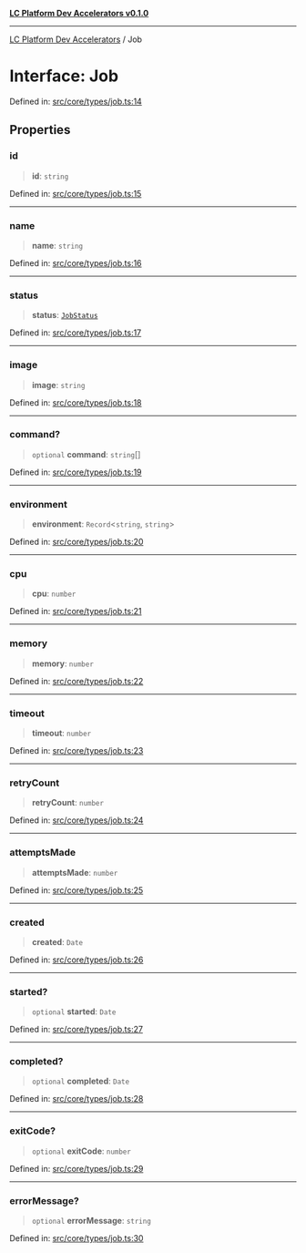 [**LC Platform Dev Accelerators v0.1.0**](../README.md)

***

[LC Platform Dev Accelerators](../globals.md) / Job

# Interface: Job

Defined in: [src/core/types/job.ts:14](https://github.com/stainedhead/lc-platform-dev-accelerators/blob/12c3626979e745866113de19cb4bb33222f28139/src/core/types/job.ts#L14)

## Properties

### id

> **id**: `string`

Defined in: [src/core/types/job.ts:15](https://github.com/stainedhead/lc-platform-dev-accelerators/blob/12c3626979e745866113de19cb4bb33222f28139/src/core/types/job.ts#L15)

***

### name

> **name**: `string`

Defined in: [src/core/types/job.ts:16](https://github.com/stainedhead/lc-platform-dev-accelerators/blob/12c3626979e745866113de19cb4bb33222f28139/src/core/types/job.ts#L16)

***

### status

> **status**: [`JobStatus`](../enumerations/JobStatus.md)

Defined in: [src/core/types/job.ts:17](https://github.com/stainedhead/lc-platform-dev-accelerators/blob/12c3626979e745866113de19cb4bb33222f28139/src/core/types/job.ts#L17)

***

### image

> **image**: `string`

Defined in: [src/core/types/job.ts:18](https://github.com/stainedhead/lc-platform-dev-accelerators/blob/12c3626979e745866113de19cb4bb33222f28139/src/core/types/job.ts#L18)

***

### command?

> `optional` **command**: `string`[]

Defined in: [src/core/types/job.ts:19](https://github.com/stainedhead/lc-platform-dev-accelerators/blob/12c3626979e745866113de19cb4bb33222f28139/src/core/types/job.ts#L19)

***

### environment

> **environment**: `Record`\<`string`, `string`\>

Defined in: [src/core/types/job.ts:20](https://github.com/stainedhead/lc-platform-dev-accelerators/blob/12c3626979e745866113de19cb4bb33222f28139/src/core/types/job.ts#L20)

***

### cpu

> **cpu**: `number`

Defined in: [src/core/types/job.ts:21](https://github.com/stainedhead/lc-platform-dev-accelerators/blob/12c3626979e745866113de19cb4bb33222f28139/src/core/types/job.ts#L21)

***

### memory

> **memory**: `number`

Defined in: [src/core/types/job.ts:22](https://github.com/stainedhead/lc-platform-dev-accelerators/blob/12c3626979e745866113de19cb4bb33222f28139/src/core/types/job.ts#L22)

***

### timeout

> **timeout**: `number`

Defined in: [src/core/types/job.ts:23](https://github.com/stainedhead/lc-platform-dev-accelerators/blob/12c3626979e745866113de19cb4bb33222f28139/src/core/types/job.ts#L23)

***

### retryCount

> **retryCount**: `number`

Defined in: [src/core/types/job.ts:24](https://github.com/stainedhead/lc-platform-dev-accelerators/blob/12c3626979e745866113de19cb4bb33222f28139/src/core/types/job.ts#L24)

***

### attemptsMade

> **attemptsMade**: `number`

Defined in: [src/core/types/job.ts:25](https://github.com/stainedhead/lc-platform-dev-accelerators/blob/12c3626979e745866113de19cb4bb33222f28139/src/core/types/job.ts#L25)

***

### created

> **created**: `Date`

Defined in: [src/core/types/job.ts:26](https://github.com/stainedhead/lc-platform-dev-accelerators/blob/12c3626979e745866113de19cb4bb33222f28139/src/core/types/job.ts#L26)

***

### started?

> `optional` **started**: `Date`

Defined in: [src/core/types/job.ts:27](https://github.com/stainedhead/lc-platform-dev-accelerators/blob/12c3626979e745866113de19cb4bb33222f28139/src/core/types/job.ts#L27)

***

### completed?

> `optional` **completed**: `Date`

Defined in: [src/core/types/job.ts:28](https://github.com/stainedhead/lc-platform-dev-accelerators/blob/12c3626979e745866113de19cb4bb33222f28139/src/core/types/job.ts#L28)

***

### exitCode?

> `optional` **exitCode**: `number`

Defined in: [src/core/types/job.ts:29](https://github.com/stainedhead/lc-platform-dev-accelerators/blob/12c3626979e745866113de19cb4bb33222f28139/src/core/types/job.ts#L29)

***

### errorMessage?

> `optional` **errorMessage**: `string`

Defined in: [src/core/types/job.ts:30](https://github.com/stainedhead/lc-platform-dev-accelerators/blob/12c3626979e745866113de19cb4bb33222f28139/src/core/types/job.ts#L30)
